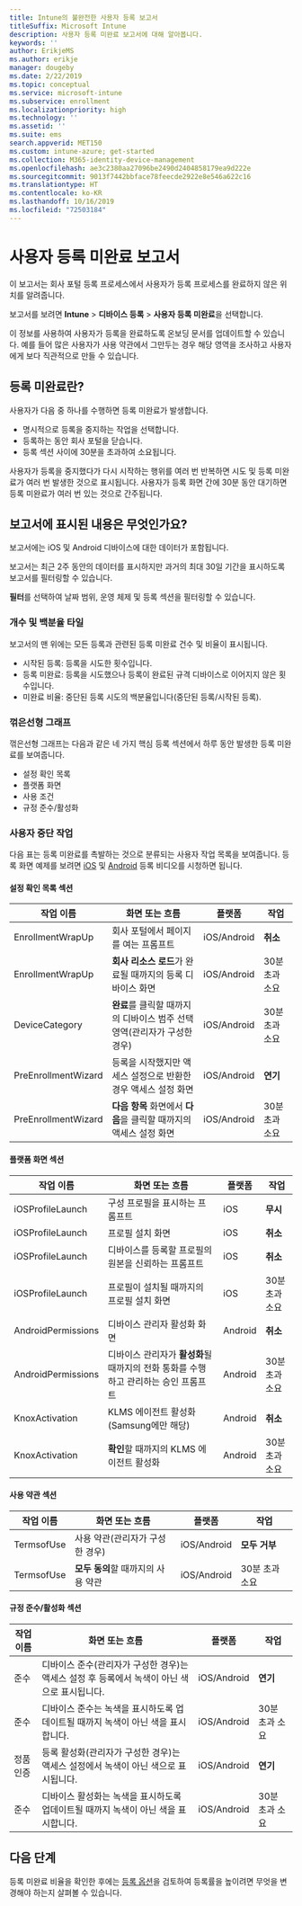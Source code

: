 ```yaml
---
title: Intune의 불완전한 사용자 등록 보고서
titleSuffix: Microsoft Intune
description: 사용자 등록 미완료 보고서에 대해 알아봅니다.
keywords: ''
author: ErikjeMS
ms.author: erikje
manager: dougeby
ms.date: 2/22/2019
ms.topic: conceptual
ms.service: microsoft-intune
ms.subservice: enrollment
ms.localizationpriority: high
ms.technology: ''
ms.assetid: ''
ms.suite: ems
search.appverid: MET150
ms.custom: intune-azure; get-started
ms.collection: M365-identity-device-management
ms.openlocfilehash: ae3c2380aa27096be2490d2404858179ea9d222e
ms.sourcegitcommit: 9013f7442bbface78feecde2922e8e546a622c16
ms.translationtype: HT
ms.contentlocale: ko-KR
ms.lasthandoff: 10/16/2019
ms.locfileid: "72503184"
---
```

# <a name="incomplete-user-enrollments-report"></a>사용자 등록 미완료 보고서

이 보고서는 회사 포털 등록 프로세스에서 사용자가 등록 프로세스를 완료하지 않은 위치를 알려줍니다.

보고서를 보려면 **Intune** > **디바이스 등록** > **사용자 등록 미완료**을 선택합니다.

이 정보를 사용하여 사용자가 등록을 완료하도록 온보딩 문서를 업데이트할 수 있습니다. 예를 들어 많은 사용자가 사용 약관에서 그만두는 경우 해당 영역을 조사하고 사용자에게 보다 직관적으로 만들 수 있습니다.

## <a name="what-is-an-incomplete-enrollment"></a>등록 미완료란?

사용자가 다음 중 하나를 수행하면 등록 미완료가 발생합니다.

- 명시적으로 등록을 중지하는 작업을 선택합니다.
- 등록하는 동안 회사 포털을 닫습니다.
- 등록 섹션 사이에 30분을 초과하여 소요됩니다.

사용자가 등록을 중지했다가 다시 시작하는 행위를 여러 번 반복하면 시도 및 등록 미완료가 여러 번 발생한 것으로 표시됩니다. 사용자가 등록 화면 간에 30분 동안 대기하면 등록 미완료가 여러 번 있는 것으로 간주됩니다.

## <a name="what-does-the-report-show"></a>보고서에 표시된 내용은 무엇인가요?

보고서에는 iOS 및 Android 디바이스에 대한 데이터가 포함됩니다.

보고서는 최근 2주 동안의 데이터를 표시하지만 과거의 최대 30일 기간을 표시하도록 보고서를 필터링할 수 있습니다.

**필터**를 선택하여 날짜 범위, 운영 체제 및 등록 섹션을 필터링할 수 있습니다.

### <a name="number-and-percentage-tiles"></a>개수 및 백분율 타일

보고서의 맨 위에는 모든 등록과 관련된 등록 미완료 건수 및 비율이 표시됩니다.

- 시작된 등록: 등록을 시도한 횟수입니다.
- 등록 미완료: 등록을 시도했으나 등록이 완료된 규격 디바이스로 이어지지 않은 횟수입니다.
- 미완료 비율: 중단된 등록 시도의 백분율입니다(중단된 등록/시작된 등록).

### <a name="line-graph"></a>꺾은선형 그래프

꺾은선형 그래프는 다음과 같은 네 가지 핵심 등록 섹션에서 하루 동안 발생한 등록 미완료를 보여줍니다.

- 설정 확인 목록
- 플랫폼 화면
- 사용 조건
- 규정 준수/활성화

### <a name="user-abandonment-actions"></a>사용자 중단 작업

다음 표는 등록 미완료를 촉발하는 것으로 분류되는 사용자 작업 목록을 보여줍니다. 등록 화면 예제를 보려면 [iOS](https://channel9.msdn.com/Series/IntuneEnrollment/iOS-Enrollment) 및 [Android](https://channel9.msdn.com/Series/IntuneEnrollment/Android-Enrollment) 등록 비디오를 시청하면 됩니다. 


#### <a name="setup-checklist-section"></a>설정 확인 목록 섹션

| 작업 이름 | 화면 또는 흐름 | 플랫폼 | 작업 |
| ---- |---- |---- |---- |
| EnrollmentWrapUp | 회사 포털에서 페이지를 여는 프롬프트 | iOS/Android | **취소** |
| EnrollmentWrapUp | **회사 리소스 로드**가 완료될 때까지의 등록 디바이스 화면 | iOS/Android | 30분 초과 소요 |
| DeviceCategory | **완료**를 클릭할 때까지의 디바이스 범주 선택 영역(관리자가 구성한 경우) | iOS/Android | 30분 초과 소요 |
| PreEnrollmentWizard | 등록을 시작했지만 액세스 설정으로 반환한 경우 액세스 설정 화면 | iOS/Android| **연기** |
| PreEnrollmentWizard | **다음 항목** 화면에서 **다음**을 클릭할 때까지의 액세스 설정 화면 | iOS/Android | 30분 초과 소요 |

#### <a name="platform-screens-section"></a>플랫폼 화면 섹션

| 작업 이름 | 화면 또는 흐름 | 플랫폼 | 작업 |
| ---- |---- |---- |---- |
| iOSProfileLaunch | 구성 프로필을 표시하는 프롬프트 | iOS | **무시** |
| iOSProfileLaunch | 프로필 설치 화면 | iOS | **취소** |
| iOSProfileLaunch | 디바이스를 등록할 프로필의 원본을 신뢰하는 프롬프트 | iOS | **취소** |
| iOSProfileLaunch | 프로필이 설치될 때까지의 프로필 설치 화면 | iOS | 30분 초과 소요 |
| AndroidPermissions | 디바이스 관리자 활성화 화면 | Android | **취소** |
| AndroidPermissions | 디바이스 관리자가 **활성화**될 때까지의 전화 통화를 수행하고 관리하는 승인 프롬프트 | Android | 30분 초과 소요 |
| KnoxActivation | KLMS 에이전트 활성화(Samsung에만 해당) | Android| **취소** |
| KnoxActivation | **확인**할 때까지의 KLMS 에이전트 활성화 | Android | 30분 초과 소요|

#### <a name="terms-of-use-section"></a>사용 약관 섹션

| 작업 이름 | 화면 또는 흐름 | 플랫폼 | 작업 |
| ---- |---- |---- |---- |
| TermsofUse | 사용 약관(관리자가 구성한 경우) | iOS/Android | **모두 거부** |
| TermsofUse | **모두 동의**할 때까지의 사용 약관 | iOS/Android | 30분 초과 소요 |

#### <a name="complianceactivation-section"></a>규정 준수/활성화 섹션

| 작업 이름 | 화면 또는 흐름 | 플랫폼 | 작업 |
| ---- |---- |---- |---- |
| 준수 | 디바이스 준수(관리자가 구성한 경우)는 액세스 설정 후 등록에서 녹색이 아닌 색으로 표시됩니다.| iOS/Android | **연기** |
| 준수 | 디바이스 준수는 녹색을 표시하도록 업데이트될 때까지 녹색이 아닌 색을 표시합니다. | iOS/Android | 30분 초과 소요 |
| 정품 인증 | 등록 활성화(관리자가 구성한 경우)는 액세스 설정에서 녹색이 아닌 색으로 표시됩니다. | iOS/Android | **연기** |
| 준수 | 디바이스 활성화는 녹색을 표시하도록 업데이트될 때까지 녹색이 아닌 색을 표시합니다. | iOS/Android | 30분 초과 소요 |

## <a name="next-steps"></a>다음 단계

등록 미완료 비율을 확인한 후에는 [등록 옵션](enrollment-options.md)을 검토하여 등록률을 높이려면 무엇을 변경해야 하는지 살펴볼 수 있습니다.
